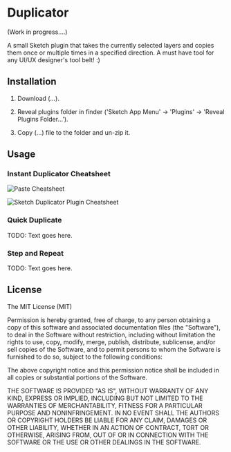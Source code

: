 Duplicator
===========

(Work in progress....)

A small Sketch plugin that takes the currently selected layers and copies them once or multiple times in a specified direction. A must have tool for any UI/UX designer's tool belt! :)

## Installation

1. Download (...).

2. Reveal plugins folder in finder ('Sketch App Menu' -> 'Plugins' -> 'Reveal Plugins Folder...').

3. Copy (...) file to the folder and un-zip it.

## Usage

### Instant Duplicator Cheatsheet

![Paste Cheatsheet](http://turbobabr.github.io/duplicator/images/paste-cheatsheet.png)

![Sketch Duplicator Plugin Cheatsheet](http://turbobabr.github.io/duplicator/images/plugin-cheatsheet.png)

### Quick Duplicate

TODO: Text goes here.

### Step and Repeat

TODO: Text goes here.

## License

The MIT License (MIT)

Permission is hereby granted, free of charge, to any person obtaining a copy of this software and associated documentation files (the "Software"), to deal in the Software without restriction, including without limitation the rights to use, copy, modify, merge, publish, distribute, sublicense, and/or sell copies of the Software, and to permit persons to whom the Software is furnished to do so, subject to the following conditions:

The above copyright notice and this permission notice shall be included in all copies or substantial portions of the Software.

THE SOFTWARE IS PROVIDED "AS IS", WITHOUT WARRANTY OF ANY KIND, EXPRESS OR IMPLIED, INCLUDING BUT NOT LIMITED TO THE WARRANTIES OF MERCHANTABILITY, FITNESS FOR A PARTICULAR PURPOSE AND NONINFRINGEMENT. IN NO EVENT SHALL THE AUTHORS OR COPYRIGHT HOLDERS BE LIABLE FOR ANY CLAIM, DAMAGES OR OTHER LIABILITY, WHETHER IN AN ACTION OF CONTRACT, TORT OR OTHERWISE, ARISING FROM, OUT OF OR IN CONNECTION WITH THE SOFTWARE OR THE USE OR OTHER DEALINGS IN THE SOFTWARE.
